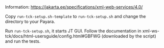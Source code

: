 Information:
https://jakarta.ee/specifications/xml-web-services/4.0/

Copy `run-tck-setup.sh-template` to `run-tck-setup.sh` and change the directory to your Payara.

Run `run-tck-setup.sh`, it starts JT GUI. Follow the documentation in xml-ws-tck/docs/html-usersguide/config.html#GBFWG (downloaded by the script) and run the tests.